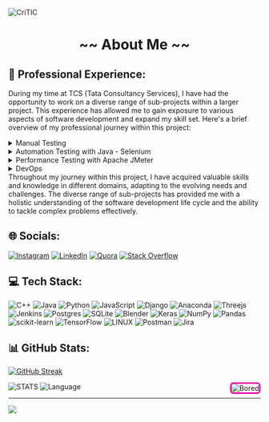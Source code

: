 ![CriTIC](https://github.com/CriticAugen/CriticAugen/assets/61629012/27f47a4c-37f5-40dd-b62f-1f871beeaf99)

<h1 align="center">~~ About Me ~~</h1>

## 🎯 Professional Experience:
During my time at TCS (Tata Consultancy Services), I have had the opportunity to work on a diverse range of sub-projects within a larger project. This experience has allowed me to gain exposure to various aspects of software development and expand my skill set. Here's a brief overview of my professional journey within this project:
<details>
  <summary>Manual Testing</summary>
  I began my career as a manual tester, gaining a solid foundation in software testing principles and methodologies. This role involved testing different modules and functionalities of the project, ensuring their quality and reliability.
</details>
<details>
  <summary>Automation Testing with Java - Selenium</summary>
  Realizing the power and efficiency of automation, I took the initiative to learn automation testing using Java and Selenium. This allowed me to create automated test scripts for repetitive tasks, saving time and effort while improving overall test coverage.
</details>
<details>
  <summary>Performance Testing with Apache JMeter</summary>
  Recognizing the importance of performance testing, I actively participated in performance testing activities for the project. Using Apache JMeter, I conducted load and stress testing to identify performance bottlenecks and optimize the application's performance.
</details>
<details>
  <summary>DevOps</summary>
  As part of the project's DevOps team, I collaborated with developers and operations personnel to streamline the software development and deployment processes. This involved implementing continuous integration and delivery pipelines, automating deployments, and ensuring the smooth functioning of the project.
</details>
Throughout my journey within this project, I have acquired valuable skills and knowledge in different domains, adapting to the evolving needs and challenges. The diverse range of sub-projects has provided me with a holistic understanding of the software development life cycle and the ability to tackle complex problems effectively.


## 🌐 Socials:
[![Instagram](https://img.shields.io/badge/Instagram-%23E4405F.svg?logo=Instagram&logoColor=white)](https://instagram.com/CriticAugen) [![LinkedIn](https://img.shields.io/badge/LinkedIn-%230077B5.svg?logo=linkedin&logoColor=white)](https://linkedin.com/in/CriticAugen) [![Quora](https://img.shields.io/badge/Quora-%23B92B27.svg?logo=Quora&logoColor=white)](https://quora.com/profile/CriticAugen) [![Stack Overflow](https://img.shields.io/badge/-Stackoverflow-FE7A16?logo=stack-overflow&logoColor=white)](https://stackoverflow.com/users/21926683) 

## 💻 Tech Stack:
![C++](https://img.shields.io/badge/c++-%2300599C.svg?style=for-the-badge&logo=c%2B%2B&logoColor=white) ![Java](https://img.shields.io/badge/java-%23ED8B00.svg?style=for-the-badge&logo=java&logoColor=white) ![Python](https://img.shields.io/badge/python-3670A0?style=for-the-badge&logo=python&logoColor=ffdd54) ![JavaScript](https://img.shields.io/badge/javascript-%23323330.svg?style=for-the-badge&logo=javascript&logoColor=%23F7DF1E) ![Django](https://img.shields.io/badge/django-%23092E20.svg?style=for-the-badge&logo=django&logoColor=white) ![Anaconda](https://img.shields.io/badge/Anaconda-%2344A833.svg?style=for-the-badge&logo=anaconda&logoColor=white) ![Threejs](https://img.shields.io/badge/threejs-black?style=for-the-badge&logo=three.js&logoColor=white) ![Jenkins](https://img.shields.io/badge/jenkins-%232C5263.svg?style=for-the-badge&logo=jenkins&logoColor=white) ![Postgres](https://img.shields.io/badge/postgres-%23316192.svg?style=for-the-badge&logo=postgresql&logoColor=white) ![SQLite](https://img.shields.io/badge/sqlite-%2307405e.svg?style=for-the-badge&logo=sqlite&logoColor=white) ![Blender](https://img.shields.io/badge/blender-%23F5792A.svg?style=for-the-badge&logo=blender&logoColor=white) ![Keras](https://img.shields.io/badge/Keras-%23D00000.svg?style=for-the-badge&logo=Keras&logoColor=white) ![NumPy](https://img.shields.io/badge/numpy-%23013243.svg?style=for-the-badge&logo=numpy&logoColor=white) ![Pandas](https://img.shields.io/badge/pandas-%23150458.svg?style=for-the-badge&logo=pandas&logoColor=white) ![scikit-learn](https://img.shields.io/badge/scikit--learn-%23F7931E.svg?style=for-the-badge&logo=scikit-learn&logoColor=white) ![TensorFlow](https://img.shields.io/badge/TensorFlow-%23FF6F00.svg?style=for-the-badge&logo=TensorFlow&logoColor=white) ![LINUX](https://img.shields.io/badge/Linux-FCC624?style=for-the-badge&logo=linux&logoColor=black) ![Postman](https://img.shields.io/badge/Postman-FF6C37?style=for-the-badge&logo=postman&logoColor=white) ![Jira](https://img.shields.io/badge/jira-%230A0FFF.svg?style=for-the-badge&logo=jira&logoColor=white)

## 📊 GitHub Stats:
[![GitHub Streak](https://github-readme-streak-stats.herokuapp.com?user=CriticAugen&theme=dark&border_radius=7&card_width=1020&fire=F30000&ring=00DCEB&stroke=EB00A5&sideNums=00DCEB&currStreakNum=00DCEB&currStreakLabel=00DCEB&sideLabels=00DCEB&dates=EB00A5&border=EB00A5&background=000000)](https://git.io/streak-stats) 

<p>
  <img src="https://github.com/CriticAugen/CriticAugen/assets/61629012/f2c6194d-2fe8-47c1-bbff-f7ee5cbfeec7" alt="Bored" align="right" style="border: 3px solid #EB00A5; border-radius: 7px;">
  <img src="https://github-readme-stats.vercel.app/api?username=CriticAugen&theme=dark&bg_color=000000&border_color=EB00A5&ring_color=00DCEB&title_color=00DCEB&text_color=EB00A5&card_width=510&hide_border=false&include_all_commits=true&count_private=false&border_radius=7&show_icons=true&icon_color=00DCEB" alt="STATS">
  <img src="https://github-readme-stats.vercel.app/api/top-langs/?username=CriticAugen&theme=dark&card_width=510&border_radius=7&hide_border=false&bg_color=000000&border_color=EB00A5&include_all_commits=true&count_private=false&layout=compact" alt="Language">
</p>

---
[![](https://visitcount.itsvg.in/api?id=CriticAugen&icon=0&color=5)](https://visitcount.itsvg.in)

<!-- Proudly created with GPRM ( https://gprm.itsvg.in ) -->
